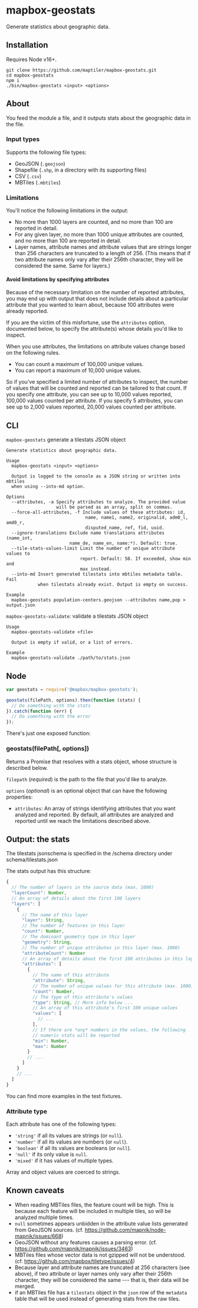 # mapbox-geostats

Generate statistics about geographic data.

## Installation

Requires Node v16+.

```
git clone https://github.com/maptiler/mapbox-geostats.git
cd mapbox-geostats
npm i
./bin/mapbox-geostats <input> <options>
```

## About

You feed the module a file, and it outputs stats about the geographic data in the file.

### Input types

Supports the following file types:

- GeoJSON (`.geojson`)
- Shapefile (`.shp`, in a directory with its supporting files)
- CSV (`.csv`)
- MBTiles (`.mbtiles`)

### Limitations

You'll notice the following limitations in the output:

- No more than 1000 layers are counted, and no more than 100 are reported in detail.
- For any given layer, no more than 1000 unique attributes are counted, and no more than 100 are reported in detail.
- Layer names, attribute names and attribute values that are strings longer than 256 characters are truncated to a length of 256. (This means that if two attribute names only vary after their 256th character, they will be considered the same. Same for layers.)

#### Avoid limitations by specifying attributes

Because of the necessary limitation on the number of reported attributes, you may end up with output that does not include details about a particular attribute that you wanted to learn about, because 100 attributes were already reported.

If you are the victim of this misfortune, use the `attributes` option, documented below, to specify the attribute(s) whose details you'd like to inspect.

When you use attributes, the limitations on attribute values change based on the following rules.

- You can count a maximum of 100,000 unique values.
- You can report a maximum of 10,000 unique values.

So if you've specified a limited number of attributes to inspect, the number of values that will be counted and reported can be tailored to that count. If you specify one attribute, you can see up to 10,000 values reported, 100,000 values counted per attribute. If you specify 5 attributes, you can see up to 2,000 values reported, 20,000 values counted per attribute.

## CLI

`mapbox-geostats` generate a tilestats JSON object
```
Generate statistics about geographic data.

Usage
  mapbox-geostats <input> <options>

  Output is logged to the console as a JSON string or written into mbtiles
  when using --into-md option.

Options
  --attributes, -a Specify attributes to analyze. The provided value
                   will be parsed as an array, split on commas.
  --force-all-attributes, -f Include values of these attributes: id,
                              name, name1, name2, originalid, adm0_l, amd0_r,
                              disputed_name, ref, fid, uuid.
  --ignore-translations Exclude name translations attributes (name_int,
                        name_de, name_en, name:*). Default: true.
  --tile-stats-values-limit Limit the number of unique attribute values to
                            report. Default: 50. If exceeded, show min and
                            max instead.
  --into-md Insert generated tilestats into mbtiles metadata table. Fail
            when tilestats already exist. Output is empty on success.

Example
  mapbox-geostats population-centers.geojson --attributes name,pop > output.json
```

`mapbox-geostats-validate`: validate a tilestats JSON object
```
Usage
  mapbox-geostats-validate <file>

  Output is empty if valid, or a list of errors.

Example
  mapbox-geostats-validate ./path/to/stats.json
```

## Node

```js
var geostats = require('@mapbox/mapbox-geostats');

geostats(filePath, options).then(function (stats) {
  // Do something with the stats
}).catch(function (err) {
  // Do something with the error
});
```

There's just one exposed function:

### geostats(filePath[, options])

Returns a Promise that resolves with a stats object, whose structure is described below.

`filepath` (*required*) is the path to the file that you'd like to analyze.

`options` (*optional*) is an optional object that can have the following properties:

- `attributes`: An array of strings identifying attributes that you want analyzed and reported. By default, all attributes are analyzed and reported until we reach the limitations described above.

## Output: the stats

The tilestats jsonschema is specified in the /schema directory under schema/tilestats.json

The stats output has this structure:

```js
{  
  // The number of layers in the source data (max. 1000)
  "layerCount": Number,
  // An array of details about the first 100 layers
  "layers": [
    {
      // The name of this layer
      "layer": String,
      // The number of features in this layer
      "count": Number,
      // The dominant geometry type in this layer
      "geometry": String,
      // The number of unique attributes in this layer (max. 1000)
      "attributeCount": Number
      // An array of details about the first 100 attributes in this layer
      "attributes": [
        {
          // The name of this attribute
          "attribute": String,
          // The number of unique values for this attribute (max. 1000)
          "count": Number,
          // The type of this attribute's values
          "type": String, // More info below ...
          // An array of this attribute's first 100 unique values
          "values": [
            // ...
          ],
          // If there are *any* numbers in the values, the following
          // numeric stats will be reported
          "min": Number,
          "max": Number
        }
        // ...
      ]
    }
    // ...
  ]
}
```

You can find more examples in the test fixtures.

### Attribute type

Each attribute has one of the following types:

- `'string'` if all its values are strings (or `null`).
- `'number'` if all its values are numbers (or `null`).
- `'boolean'` if all its values are booleans (or `null`).
- `'null'` if its only value is `null`.
- `'mixed'` if it has values of multiple types.

Array and object values are coerced to strings.

## Known caveats

- When reading MBTiles files, the feature count will be high. This is because each feature will be included in multiple tiles, so will be analyzed multiple times.
- `null` sometimes appears unbidden in the attribute value lists generated from GeoJSON sources. (cf. https://github.com/mapnik/node-mapnik/issues/668)
- GeoJSON without any features causes a parsing error. (cf. https://github.com/mapnik/mapnik/issues/3463)
- MBTiles files whose vector data is not gzipped will not be understood. (cf. https://github.com/mapbox/tiletype/issues/4)
- Because layer and attribute names are truncated at 256 characters (see above), if two attribute or layer names only vary after their 256th character, they will be considered the same --- that is, their data will be merged.
- if an MBTiles file has a `tilestats` object in the `json` row of the `metadata` table that will be used instead of generating stats from the raw tiles.
